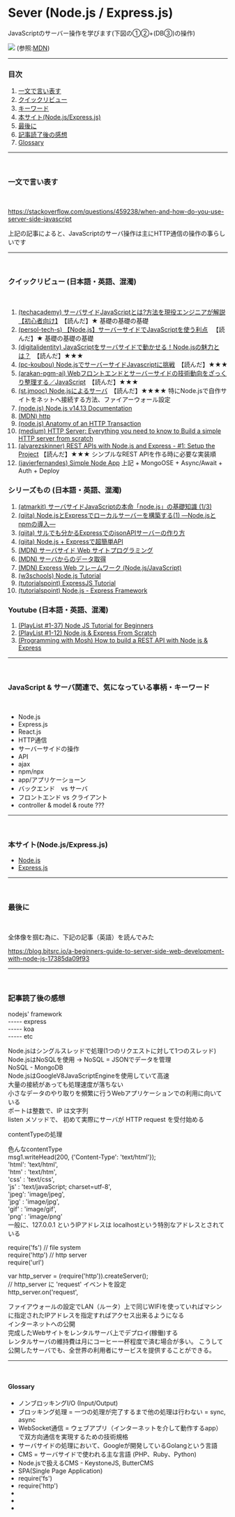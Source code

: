 # Sever (Node.js / Express.js)

JavaScriptのサーバー操作を学びます(下図の①②+(DB③)の操作)

[<img src="https://media.prod.mdn.mozit.cloud/attachments/2016/08/31/13829/3bdb0c966814fc9395d23828a919391a/Web%20Application%20with%20HTML%20and%20Steps.png">](http://google.com.au/)
(参照:[MDN](https://developer.mozilla.org/en-US/docs/Learn/Server-side/First_steps/Client-Server_overview))

---

### 目次

1. [一文で言い表す](#anchor1)
1. [クイックリビュー](#anchor2)
1. [キーワード](#anchor3)
1. [本サイト(Node.js/Express.js)](#anchor4)
1. [最後に](#anchor5)
1. [記事読了後の感想](#anchor6)
1. [Glossary](#anchor7)

---
<a id="anchor1"></a>

<br>

### 一文で言い表す

<br>

https://stackoverflow.com/questions/459238/when-and-how-do-you-use-server-side-javascript

上記の記事によると、JavaScriptのサーバ操作は主にHTTP通信の操作の事らしいです

---
<a id="anchor2"></a>

<br>

### クイックリビュー (日本語・英語、混濁)

<br>

1. [(techacademy) サーバサイドJavaScriptとは?方法を現役エンジニアが解説【初心者向け】](https://techacademy.jp/magazine/34399)　【読んだ】★ 基礎の基礎の基礎
1. [(persol-tech-s) 【Node.js】サーバーサイドでJavaScriptを使う利点](https://persol-tech-s.co.jp/hatalabo/it_engineer/225.html) 　【読んだ】★ 基礎の基礎の基礎
1. [(digitalidentity) JavaScriptをサーバサイドで動かせる！Node.jsの魅力とは？](https://digitalidentity.co.jp/blog/creative/javascript-nodejs.html)　【読んだ】★★★ 
1. [(pc-koubou) Node.jsでサーバーサイドJavascriptに挑戦](https://www.pc-koubou.jp/magazine/32604)　【読んだ】★★★
1. [(arakan-pgm-ai) Webフロントエンドとサーバーサイドの技術動向をざっくり整理する／JavaScript](https://arakan-pgm-ai.hatenablog.com/entry/2019/04/18/000000)　【読んだ】★★★
1. [(st.jmooc) Node.jsによるサーバ](https://st.jmooc.jp/javascript/s5_javascript_server.html)　【読んだ】★★★★ 特にNode.jsで自作サイトをネットへ接続する方法、ファイアーウォール設定
1. [(node.js) Node.js v14.13 Documentation](https://nodejs.org/api/)　
1. [(MDN) http](https://developer.mozilla.org/ja/docs/Web/HTTP)
1. [(node.js) Anatomy of an HTTP Transaction](https://nodejs.org/en/docs/guides/anatomy-of-an-http-transaction/)
1. [(medium) HTTP Server: Everything you need to know to Build a simple HTTP server from scratch](https://medium.com/from-the-scratch/http-server-what-do-you-need-to-know-to-build-a-simple-http-server-from-scratch-d1ef8945e4fa)
1. [(alvarezskinner) REST APIs with Node.js and Express - #1: Setup the Project](https://translate.google.com/translate?sl=en&tl=ja&u=https%3A%2F%2Falvarezskinner.com%2Fapi-node-express-part1%2F) 【読んだ】★★★ シンプルなREST APIを作る時に必要な実装順
1. [(javierfernandes) Simple Node App](https://javierfernandes.gitbooks.io/rest-api-babel-express/content/nodeapp.html) 上記 + MongoOSE + Async/Await + Auth + Deploy

### シリーズもの (日本語・英語、混濁)

1. [(atmarkit) サーバサイドJavaScriptの本命「node.js」の基礎知識 (1/3)](https://www.atmarkit.co.jp/ait/articles/1102/28/news105.html)
1. [(qiita) Node.jsとExpressでローカルサーバーを構築する(1) ―Node.jsとnpmの導入―](https://qiita.com/koedamon/items/37ea8e9175cf0fd62371)
1. [(qiita) サルでも分かるExpressでのjsonAPIサーバーの作り方](https://qiita.com/ngmr_mo/items/73cc7160d002a4989416)
1. [(qiita) Node.js + Expressで超簡単API](https://qiita.com/k-penguin-sato/items/5d0db0116843396946bd)
1. [(MDN) サーバサイド Web サイトプログラミング](https://developer.mozilla.org/ja/docs/Learn/Server-side)
1. [(MDN) サーバからのデータ取得](https://developer.mozilla.org/ja/docs/Learn/JavaScript/Client-side_web_APIs/Fetching_data)
1. [(MDN) Express Web フレームワーク (Node.js/JavaScript)](https://developer.mozilla.org/ja/docs/Learn/Server-side/Express_Nodejs)
1. [(w3schools) Node.js Tutorial](https://www.w3schools.com/nodejs/default.asp)
1. [(tutorialspoint) ExpressJS Tutorial](https://www.tutorialspoint.com/expressjs/index.htm)
1. [(tutorialspoint) Node.js - Express Framework](https://www.tutorialspoint.com/nodejs/nodejs_express_framework.htm)

### Youtube (日本語・英語、混濁)

1. [(PlayList #1-37) Node JS Tutorial for Beginners](https://www.youtube.com/playlist?list=PL4cUxeGkcC9gcy9lrvMJ75z9maRw4byYp)
1. [(PlayList #1-12) Node.js & Express From Scratch](https://www.youtube.com/playlist?list=PLillGF-RfqbYRpji8t4SxUkMxfowG4Kqp)
1. [(Programming with Mosh) How to build a REST API with Node js & Express](https://www.youtube.com/watch?v=pKd0Rpw7O48)

---
<a id="anchor3"></a>

<br>

### JavaScript & サーバ関連で、気になっている事柄・キーワード

<br>

- Node.js
- Express.js
- React.js
- HTTP通信
- サーバーサイドの操作
- API
- ajax
- npm/npx
- app/アプリケーショーン
- バックエンド　vs サーバ
- フロントエンド vs クライアント
- controller & model & route ???

---
<a id="anchor4"></a>

<br>

### 本サイト(Node.js/Express.js)

- [Node.js](https://nodejs.org/en/docs/guides/)
- [Express.js](https://expressjs.com/en/starter/installing.html)

---
<a id="anchor5"></a>

<br>

### 最後に

<br>

全体像を掴む為に、下記の記事（英語）を読んでみた

https://blog.bitsrc.io/a-beginners-guide-to-server-side-web-development-with-node-js-17385da09f93

---
<a id="anchor6"></a>

<br>

### 記事読了後の感想

nodejs' framework  
----- express  
----- koa  
----- etc  

Node.jsはシングルスレッドで処理(1つのリクエストに対して1つのスレッド)  
Node.jsはNoSQLを使用 -> NoSQL = JSONでデータを管理  
NoSQL - MongoDB  
Node.jsはGoogleV8JavaScriptEngineを使用していて高速  
大量の接続があっても処理速度が落ちない  
小さなデータのやり取りを頻繁に行うWebアプリケーションでの利用に向いている  
ポートは整数で、IP は文字列  
listen メソッドで、 初めて実際にサーバが HTTP request を受付始める  

contentTypeの処理  

色んなcontentType  
msg1.writeHead(200, {'Content-Type': 'text/html'});  
'html': 'text/html',  
'htm' : 'text/htm',  
'css' : 'text/css',  
'js'  : 'text/javaScript; charset=utf-8',  
'jpeg': 'image/jpeg',  
'jpg' : 'image/jpg',  
'gif' : 'image/gif',  
'png' : 'image/png'  
一般に、127.0.0.1 というIPアドレスは localhostという特別なアドレスとされている  

require('fs')  // file system  
require('http')  // http server  
require('url')  

var http_server = (require('http')).createServer();  
// http_server に 'request' イベントを設定  
http_server.on('request',  

ファイアウォールの設定でLAN（ルータ）上で同じWIFIを使っていればマシンに指定されたIPアドレスを指定すればアクセス出来るようになる  
インターネットへの公開  
完成したWebサイトをレンタルサーバ上でデプロイ(稼働)する  
レンタルサーバの維持費は月にコーヒー一杯程度で済む場合が多い。 こうして公開したサーバでも、全世界の利用者にサービスを提供することができる。  

---
<a id="anchor7"></a>

<br>

#### Glossary
- ノンブロッキングI/O (Input/Output)
- ブロッキング処理 = 一つの処理が完了するまで他の処理は行わない = sync, async
- WebSocket通信 = ウェブアプリ（インターネットを介して動作するapp）で双方向通信を実現するための技術規格
- サーバサイドの処理において、Googleが開発しているGolangという言語
- CMS = サーバサイドで使われる主な言語 (PHP、Ruby、Python)
- Node.jsで扱えるCMS - KeystoneJS, ButterCMS
- SPA(Single Page Application)
- require('fs')
- require('http')
- 
- 
- 

[comment]: <> (https://qiita.com/miriwo/items/11b717dfc501b5b4e286)
